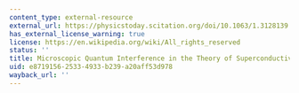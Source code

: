 ```yaml
---
content_type: external-resource
external_url: https://physicstoday.scitation.org/doi/10.1063/1.3128139
has_external_license_warning: true
license: https://en.wikipedia.org/wiki/All_rights_reserved
status: ''
title: Microscopic Quantum Interference in the Theory of Superconductivity
uid: e8719156-2533-4933-b239-a20aff53d978
wayback_url: ''
---
```

